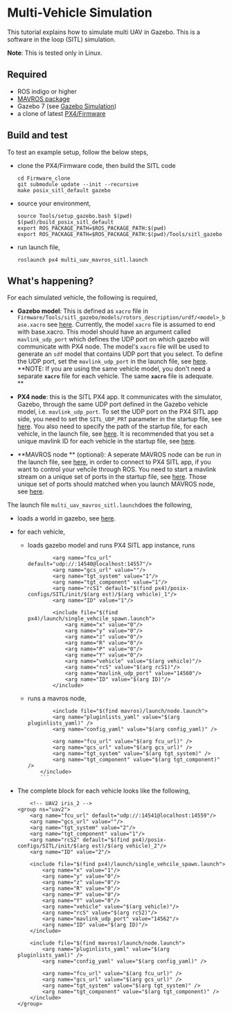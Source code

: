 # Multi-Vehicle Simulation

This tutorial explains how to simulate multi UAV in Gazebo. This is a software in the loop \(SITL\) simulation.

**Note**: This is tested only in Linux.

## Required

* ROS indigo or higher 
* [MAVROS package](http://wiki.ros.org/mavros)
* Gazebo 7 \(see [Gazebo Simulation](/simulation/gazebo.md)\)
* a clone of latest [PX4/Firmware](https://github.com/PX4/Firmware)

## Build and test

To test an example setup, follow the below steps,

* clone the PX4/Firmware code, then build the SITL code
  ```
  cd Firmware_clone
  git submodule update --init --recursive
  make posix_sitl_default gazebo
  ```
* source your environment,

  ```
  source Tools/setup_gazebo.bash $(pwd) $(pwd)/build_posix_sitl_default
  export ROS_PACKAGE_PATH=$ROS_PACKAGE_PATH:$(pwd)
  export ROS_PACKAGE_PATH=$ROS_PACKAGE_PATH:$(pwd)/Tools/sitl_gazebo
  ```

* run launch file,

  ```
  roslaunch px4 multi_uav_mavros_sitl.launch
  ```

## What's happening?

For each simulated vehicle, the following is required,

* **Gazebo model**: This is defined as `xacro` file in `Firmware/Tools/sitl_gazebo/models/rotors_description/urdf/<model>_base.xacro` see [here](https://github.com/PX4/sitl_gazebo/tree/02060a86652b736ca7dd945a524a8bf84eaf5a05/models/rotors_description/urdf). Currently, the model `xacro` file is assumed to end with base.xacro. This model should have an argument called  `mavlink_udp_port` which defines the UDP port on which gazebo will communicate with PX4 node. The model's `xacro` file will be used to generate an `sdf` model that contains UDP port that you select. To define the UDP port, set the `mavlink_udp_port` in the launch file, see [here](https://github.com/PX4/Firmware/blob/master/launch/multi_uav_mavros_sitl.launch#L48).  
  **NOTE: If you are using the same vehicle model, you don't need  a separate **`xacro`** file for each vehicle. The same **`xacro`** file is adequate.                
  **

* **PX4 node**: this is the SITL PX4 app. It communicates with the simulator, Gazebo, through the same UDP port defined in the Gazebo vehicle model, i.e. `mavlink_udp_port`. To set the UDP port on the PX4 SITL app side, you need to set the `SITL_UDP_PRT` parameter in the startup file, see [here](https://github.com/PX4/Firmware/blob/master/posix-configs/SITL/init/ekf2/iris_1#L48). You also need to specify the path of the startup file, for each vehicle, in the launch file, see [here](https://github.com/PX4/Firmware/blob/master/launch/multi_uav_mavros_sitl.launch#L36). It is recommended that you set a unique mavlink ID for each vehicle in the startup file, see [here](https://github.com/PX4/Firmware/blob/master/posix-configs/SITL/init/ekf2/iris_2#L4).

* **MAVROS node ** \(optional\): A seperate MAVROS node can be run in the launch file, see [here](https://github.com/PX4/Firmware/blob/master/launch/multi_uav_mavros_sitl.launch#L85-L93), in order to connect to PX4 SITL app, if you want to control your vehcile through ROS. You need to start a mavlink stream on a unique set of ports in the startup file, see [here](https://github.com/PX4/Firmware/blob/master/posix-configs/SITL/init/ekf2/iris_2#L67).  Those unique set of ports should matched when you launch MAVROS node, see [here](https://github.com/PX4/Firmware/blob/master/launch/multi_uav_mavros_sitl.launch#L65).

The launch file `multi_uav_mavros_sitl.launch`does the following,

* loads a world in gazebo, see [here](https://github.com/PX4/Firmware/blob/master/launch/multi_uav_mavros_sitl.launch#L21-L28).
* for each vehicle,

  * loads gazebo model and runs PX4 SITL app instance, runs

                <arg name="fcu_url" default="udp://:14540@localhost:14557"/>
                <arg name="gcs_url" value=""/>
                <arg name="tgt_system" value="1"/> 
                <arg name="tgt_component" value="1"/>
                <arg name="rcS1" default="$(find px4)/posix-configs/SITL/init/$(arg est)/$(arg vehicle)_1"/>
                <arg name="ID" value="1"/>

                <include file="$(find px4)/launch/single_vehcile_spawn.launch">
                    <arg name="x" value="0"/>
                    <arg name="y" value="0"/>
                    <arg name="z" value="0"/>
                    <arg name="R" value="0"/>
                    <arg name="P" value="0"/>
                    <arg name="Y" value="0"/>
                    <arg name="vehicle" value="$(arg vehicle)"/>
                    <arg name="rcS" value="$(arg rcS1)"/>
                    <arg name="mavlink_udp_port" value="14560"/>
                    <arg name="ID" value="$(arg ID)"/>
                </include>
                

  * runs a mavros node,
    ```
            <include file="$(find mavros)/launch/node.launch">
            <arg name="pluginlists_yaml" value="$(arg pluginlists_yaml)" />
            <arg name="config_yaml" value="$(arg config_yaml)" />

            <arg name="fcu_url" value="$(arg fcu_url)" />
            <arg name="gcs_url" value="$(arg gcs_url)" />
            <arg name="tgt_system" value="$(arg tgt_system)" />
            <arg name="tgt_component" value="$(arg tgt_component)" />
        </include>
        ```
* The complete block for each vehicle looks like the following,
    ```
        <!-- UAV2 iris_2 -->
    <group ns="uav2">
        <arg name="fcu_url" default="udp://:14541@localhost:14559"/>
        <arg name="gcs_url" value=""/>
        <arg name="tgt_system" value="2"/> 
        <arg name="tgt_component" value="1"/>
        <arg name="rcS2" default="$(find px4)/posix-configs/SITL/init/$(arg est)/$(arg vehicle)_2"/>
        <arg name="ID" value="2"/>

        <include file="$(find px4)/launch/single_vehcile_spawn.launch">
            <arg name="x" value="1"/>
            <arg name="y" value="0"/>
            <arg name="z" value="0"/>
            <arg name="R" value="0"/>
            <arg name="P" value="0"/>
            <arg name="Y" value="0"/>
            <arg name="vehicle" value="$(arg vehicle)"/>
            <arg name="rcS" value="$(arg rcS2)"/>
            <arg name="mavlink_udp_port" value="14562"/>
            <arg name="ID" value="$(arg ID)"/>
        </include>

        <include file="$(find mavros)/launch/node.launch">
            <arg name="pluginlists_yaml" value="$(arg pluginlists_yaml)" />
            <arg name="config_yaml" value="$(arg config_yaml)" />

            <arg name="fcu_url" value="$(arg fcu_url)" />
            <arg name="gcs_url" value="$(arg gcs_url)" />
            <arg name="tgt_system" value="$(arg tgt_system)" />
            <arg name="tgt_component" value="$(arg tgt_component)" />
        </include>
    </group>
    ```